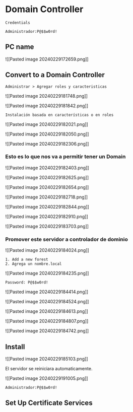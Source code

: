 
# Domain Controller


```
Credentials

Administrador:P@$$w0rd!
```

## PC name

![[Pasted image 20240229172659.png]]

## Convert to a Domain Controller

```
Administrar > Agregar roles y caracteristicas 
```

![[Pasted image 20240229181748.png]]

![[Pasted image 20240229181842.png]]

```
Instalación basada en características o en roles
```

![[Pasted image 20240229182021.png]]

![[Pasted image 20240229182050.png]]

![[Pasted image 20240229182306.png]]

### Esto es lo que nos va a permitir tener un Domain

![[Pasted image 20240229182403.png]]

![[Pasted image 20240229182625.png]]

![[Pasted image 20240229182654.png]]

![[Pasted image 20240229182718.png]]

![[Pasted image 20240229182844.png]]

![[Pasted image 20240229182910.png]]

![[Pasted image 20240229183703.png]]

### Promover este servidor a controlador de dominio

![[Pasted image 20240229184024.png]]

```
1. Add a new forest
2. Agrega un nombre.local
```

![[Pasted image 20240229184235.png]]

```
Password: P@$$w0rd!
```

![[Pasted image 20240229184414.png]]

![[Pasted image 20240229184524.png]]

![[Pasted image 20240229184613.png]]

![[Pasted image 20240229184807.png]]

![[Pasted image 20240229184742.png]]

## Install

![[Pasted image 20240229185103.png]]

El servidor se reiniciara automaticamente.

![[Pasted image 20240229191005.png]]

```
Administrador:P@$$w0rd!
```

## Set Up Certificate Services

